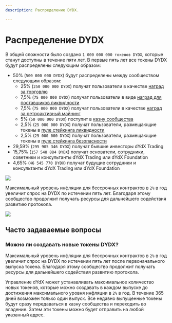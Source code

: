 ```yaml
---
description: Распределение DYDX.

---
```


# Распределение DYDX

В общей сложности было создано `1 000 000 000 токенов DYDX`, которые станут доступны в течение пяти лет. В первые пять лет все токены DYDX будут распределены следующим образом:

* 50% \(`500 000 000 DYDX`\) будут распределены между сообществом следующим образом:
   * 25% \(`250 000 000 DYDX`\) получат пользователи в качестве [наград за торговлю](https://github.com/dydxfoundation/governance-docs/tree/28153eacbdaafb32078630fafa7ad64f111ac9ab/reward-pools-1/trading-rewards.md)
   * 7,5% \(`75 000 000 DYDX`\) получат пользователи в виде [наград для поставщиков ликвидности](https://github.com/dydxfoundation/governance-docs/tree/28153eacbdaafb32078630fafa7ad64f111ac9ab/reward-pools-1/retroactive-rewards.md)
   * 7,5% \(`75 000 000 DYDX`\) получат пользователи в качестве [наград за ретроактивный майнинг](https://github.com/dydxfoundation/governance-docs/tree/28153eacbdaafb32078630fafa7ad64f111ac9ab/reward-pools-1/liquidity-provider-rewards.md)
   * 5% \(`50 000 000 DYDX`\) поступит в [казну сообщества](community-treasury.md)
   * 2,5% \(`25 000 000 DYDX`\) получат пользователи, размещающие токены в [пуле стейкинга ликвидности](https://github.com/dydxfoundation/governance-docs/tree/28153eacbdaafb32078630fafa7ad64f111ac9ab/staking-pools/liquidity-staking-pool.md)
   * 2,5% \(`25 000 000 DYDX`\) получат пользователи, размещающие токены в [пуле стейкинга безопасности](https://github.com/dydxfoundation/governance-docs/tree/28153eacbdaafb32078630fafa7ad64f111ac9ab/staking-pools/safety-pool-1.md)
* 29,59% \(`295 905 346 DYDX`\) получат бывшие инвесторы dYdX Trading
* 15,75% \(`157 548 884 DYDX`\) получат основатели, сотрудники, советники и консультанты dYdX Trading или dYdX Foundation
* 4,65% \(`46 545 770 DYDX`\) получат будущие сотрудники и консультанты dYdX Trading или dYdX Foundation

![](https://lh3.googleusercontent.com/uKXIbcTTZpASheVsFxdqGKHMeryk2oH_BWB2Ki7Mx06m6jp1R7WTc6knTACJR9iTXWC732J_382_O2B5lRIWLuHsjfetbUTFosiwJ4T5sMzJqxewakGDvdHr-jjQHU_pJJfr8g_g)

Максимальный уровень инфляции для бессрочных контрактов в `2%` в год увеличит спрос на DYDX по истечении пять лет. Благодаря этому сообщество продолжит получать ресурсы для дальнейшего содействия развитию протокола.

![](https://lh6.googleusercontent.com/oNFaSpSOEA5tZqzFR5BQrS2sXUIPkQ24hUc_KwzAedniCRZeydY330jdro7Grj9GoJju2V7v6WX3epQO0c4veV8hUGe7nTaznWEDIG_k3T49UtdYNvQRRS_okSq7zP8RkTjSemBt)

## **Часто задаваемые вопросы**

### **Можно ли создавать новые токены DYDX?**

Максимальный уровень инфляции для бессрочных контрактов в `2%` в год увеличит спрос на DYDX по истечении пять лет после первоначального выпуска токена. Благодаря этому сообщество продолжит получать ресурсы для дальнейшего содействия развитию протокола.

Управление dYdX может устанавливать максимальное количество новых токенов, которые можно создавать в каждом выпуске до достижения максимального уровня инфляции в `2%` в год. В течение 365 дней возможен только один выпуск. Все недавно выпущенные токены будут сразу передаваться в казну сообщества и переходить во владение. Затем эти токены можно будет отправить на любой указанный адрес.

